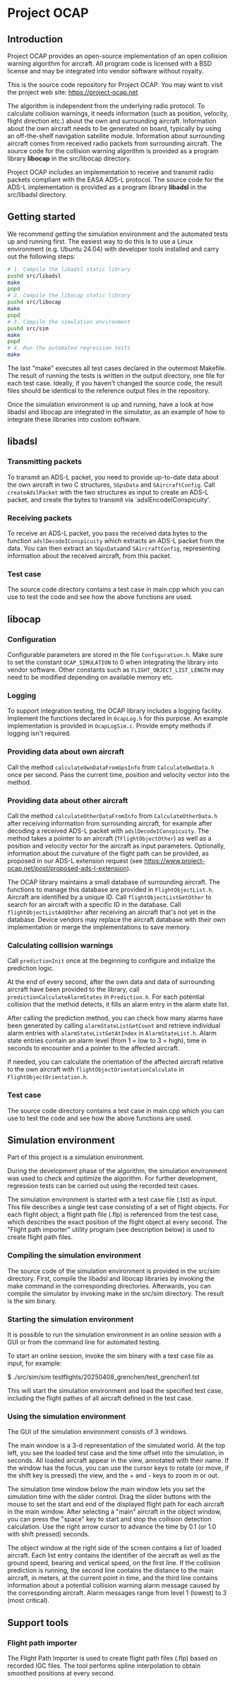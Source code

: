 # Project OCAP

## Introduction

Project OCAP provides an open-source implementation of an open collision warning algorithm 
for aircraft. All program code is licensed with a BSD license and may be integrated into
vendor software without royalty.

This is the source code repository for Project OCAP. You may want to visit the project 
web site: https://project-ocap.net

The algorithm is independent from the underlying radio protocol. To calculate collision 
warnings, it needs information (such as position, velocity, flight direction etc.)
about the own and surrounding aircraft. Information about the own aircraft needs to be 
generated on board, typically by using an off-the-shelf navigation satellite module. 
Information about surrounding aircraft comes from received radio packets from surrounding 
aircraft. The source code for the collision warning algorithm is provided as a program
library **libocap** in the src/libocap directory.

Project OCAP includes an implementation to receive and transmit radio packets compliant 
with the EASA ADS-L protocol. The source code for the ADS-L implementation is provided
as a program library **libadsl** in the src/libadsl directory.

## Getting started

We recommend getting the simulation environment and the automated tests up and running 
first. The easiest way to do this is to use a Linux environment (e.g. Ubuntu 24.04) with 
developer tools installed and carry out the following steps:

```bash
# 1. Compile the libadsl static library
pushd src/libadsl
make
popd
# 2. Compile the libocap static library
pushd src/libocap
make
popd
# 3. Compile the simulation environment
pushd src/sim
make
popd
# 4. Run the automated regression tests
make
```

The last "make" executes all test cases declared in the outermost Makefile. The result
of running the tests is written in the output directory, one file for each test case.
Ideally, if you haven't changed the source code, the result files should be identical 
to the reference output files in the repository.

Once the simulation environment is up and running, have a look at how libadsl and libocap
are integrated in the simulator, as an example of how to integrate these libraries into
custom software.

## libadsl

### Transmitting packets

To transmit an ADS-L packet, you need to provide up-to-date data about the own aircraft 
in two C structures, `SGpsData` and `SAircraftConfig`. Call `createAdslPacket` with the
two structures as input to create an ADS-L packet, and create the bytes to transmit via
`adslEncodeIConspicuity'.

### Receiving packets

To receive an ADS-L packet, you pass the received data bytes to the function 
`adslDecodeIConspicuity` which extracts an ADS-L packet from the data. You can then
extract an `SGpsData`and `SAircraftConfig`, representing information about the received
aircraft, from this packet.

### Test case

The source code directory contains a test case in main.cpp which you can use to test the
code and see how the above functions are used.

## libocap

### Configuration

Configurable parameters are stored in the file `Configuration.h`. Make sure to set the
constant `OCAP_SIMULATION` to 0 when integrating the library into vendor software. Other
constants such as `FLIGHT_OBJECT_LIST_LENGTH` may need to be modified depending on 
available memory etc.

### Logging

To support integration testing, the OCAP library includes a logging facility. Implement
the functions declared in `OcapLog.h` for this purpose. An example implementation is 
provided in `OcapLogSim.c`. Provide empty methods if logging isn't required.

### Providing data about own aircraft

Call the method `calculateOwnDataFromGpsInfo` from `CalculateOwnData.h` once per second.
Pass the current time, position and velocity vector into the method.

### Providing data about other aircraft

Call the method `calculateOtherDataFromInfo` from `CalculateOtherData.h` after receiving
information from surrounding aircraft, for example after decoding a received ADS-L packet
with `adslDecodeIConspicuity`. The method takes a pointer to an aircraft
(`TFlightObjectOther`) as well as a position and velocity vector for the aircraft as 
input parameters. Optionally, information about the curvature of the flight path can
be provided, as proposed in our ADS-L extension request (see
https://www.project-ocap.net/post/proposed-ads-l-extension).

The OCAP library maintains a small database of surrounding aircraft. The functions to
manage this database are provided in `FlightObjectList.h`. Aircraft are identified by
a unique ID. Call `flightObjectListGetOther` to search for an aircraft with a specific
ID in the database. Call `flightObjectListAddOther` after receiving an aircraft that's
not yet in the database. Device vendors may replace the aircraft database with their
own implementation or merge the implementations to save memory.

### Calculating collision warnings

Call `predictionInit` once at the beginning to configure and initialize the
prediction logic.

At the end of every second, after the own data and data of surrounding aircraft have
been provided to the library, call `predictionCalculateAlarmStates` in 
`Prediction.h`. For each potential collision that the method detects, it fills 
an alarm entry in the alarm state list. 

After calling the prediction method, 
you can check how many alarms have been generated by calling `alarmStateListGetCount`
and retrieve individual alarm entries with `alarmStateListGetAtIndex` in
`AlarmStateList.h`. Alarm state entries contain an alarm level (from 1 = low to
 3 = high), time in seconds to encounter and a pointer to the affected aircraft.
 
 If needed, you can calculate the orientation of the affected aircraft relative
 to the own aircraft with `flightObjectOrientationCalculate` 
 in `FlightObjectOrientation.h`.
 
 ### Test case

The source code directory contains a test case in main.cpp which you can use to test the
code and see how the above functions are used.

## Simulation environment

Part of this project is a simulation environment.

During the development phase of the algorithm, the simulation environment was used to check and optimize the algorithm. For further development, regression tests can be carried out using the recorded test cases.

The simulation environment is started with a test case file (.tst) as input. This file describes a single test case consisting of a set of flight objects. For each flight object, a flight path file (.flp) is referenced from the test case, which describes the exact position of the flight object at every second. The "Flight path importer" utility program (see description below) is used to create flight path files.

### Compiling the simulation environment

The source code of the simulation environment is provided in the src/sim directory. First, compile the libadsl and libocap libraries by invoking the make command in the corresponding directories. Afterwards, you can compile the simulator by invoking make in the src/sim directory. The result is the sim binary.

### Starting the simulation environment

It is possible to run the simulation environment in an online session with a GUI or from the command line for automated testing.

To start an online session, invoke the sim binary with a test case file as input, for example:

$ ./src/sim/sim testflights/20250408_grenchen/test_grenchen1.tst

This will start the simulation environment and load the specified test case, including the flight pathes of all aircraft defined in the test case.

### Using the simulation environment

The GUI of the simulation environment consists of 3 windows.

The main window is a 3-d representation of the simulated world. At the top left, you see the loaded test case and the time offset into the simulation, in seconds. All loaded aircraft appear in the view, annotated with their name. If the window has the focus, you can use the cursor keys to rotate (or move, if the shift key is pressed) the view, and the + and - keys to zoom in or out. 

The simulation time window below the main window lets you set the simulation time with the slider control. Drag the slider buttons with the mouse to set the start and end of the displayed flight path for each aircraft in the main window. After selecting a "main" aircraft in the object window, you can press the "space" key to start and stop the collision detection calculation. Use the right arrow cursor to advance the time by 0.1 (or 1.0 with shift pressed) seconds.

The object window at the right side of the screen contains a list of loaded aircraft. Each list entry contains the identifier of the aircraft as well as the ground speed, bearing and vertical speed, on the first line. If the collision prediction is running, the second line contains the distance to the main aircraft, in meters, at the current point in time, and the third line contains information about a potential collision warning alarm message caused by the corresponding aircraft. Alarm messages range from level 1 (lowest) to 3 (most critical). 

## Support tools

### Flight path importer

The Flight Path Importer is used to create flight path files (.flp) based on recorded IGC files. The tool performs spline interpolation to obtain smoothed positions at every second.

